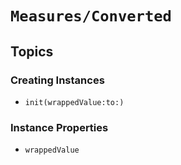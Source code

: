# ``Measures/Converted``

## Topics

### Creating Instances

- ``init(wrappedValue:to:)``

### Instance Properties

- ``wrappedValue``
